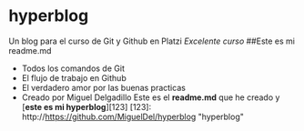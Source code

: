 # hyperblog
Un blog para el curso de Git y Github en Platzi
*Excelente curso*
##Este es mi readme.md
- Todos los comandos de Git
- El flujo de trabajo en Github
- El verdadero amor por las buenas practicas
- Creado por Miguel Delgadillo
Este es el **readme.md** que he creado y [**este es mi hyperblog**][123]
[123]: http://https://github.com/MiguelDel/hyperblog "hyperblog"